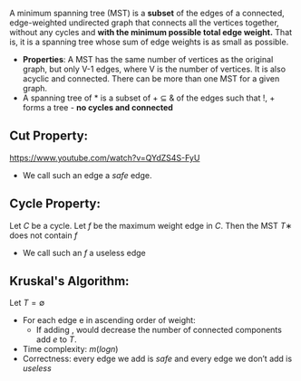 A minimum spanning tree (MST) is a **subset** of the edges of a connected, edge-weighted undirected graph that connects all the vertices together, without any cycles and **with the minimum possible total edge weight.** That is, it is a spanning tree whose sum of edge weights is as small as possible.
- **Properties**: A MST has the same number of vertices as the original graph, but only V-1 edges, where V is the number of vertices. It is also acyclic and connected. There can be more than one MST for a given graph.
- A spanning tree of * is a subset of + ⊆ & of the edges such that !, + forms a tree  - **no cycles and connected**

## Cut Property:
https://www.youtube.com/watch?v=QYdZS4S-FyU
- We call such an edge a $safe$ edge.

## Cycle Property:
Let $C$ be a cycle. Let $f$ be the maximum weight edge in $C$. Then the MST $T∗$ does not contain $f$
-  We call such an $f$ a useless edge

## Kruskal's Algorithm:
Let $T = ∅$ 
- For each edge e in ascending order of weight: 
	- If adding , would decrease the number of connected components add $e$ to $T$.
- Time complexity: $m(logn)$ 
- Correctness: every edge we add is $safe$ and every edge we don’t add is $useless$
